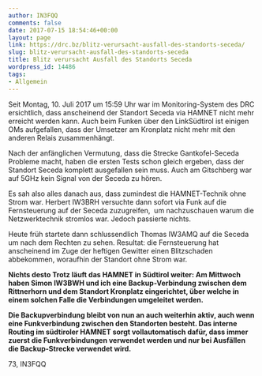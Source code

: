```yaml
---
author: IN3FQQ
comments: false
date: 2017-07-15 18:54:46+00:00
layout: page
link: https://drc.bz/blitz-verursacht-ausfall-des-standorts-seceda/
slug: blitz-verursacht-ausfall-des-standorts-seceda
title: Blitz verursacht Ausfall des Standorts Seceda
wordpress_id: 14486
tags:
- Allgemein
---
```


Seit Montag, 10. Juli 2017 um 15:59 Uhr war im Monitoring-System des DRC ersichtlich, dass anscheinend der Standort Seceda via HAMNET nicht mehr erreicht werden kann. Auch beim Funken über den LinkSüdtirol ist einigen OMs aufgefallen, dass der Umsetzer am Kronplatz nicht mehr mit den anderen Relais zusammenhängt.

Nach der anfänglichen Vermutung, dass die Strecke Gantkofel-Seceda Probleme macht, haben die ersten Tests schon gleich ergeben, dass der Standort Seceda komplett ausgefallen sein muss. Auch am Gitschberg war auf 5GHz kein Signal von der Seceda zu hören.



Es sah also alles danach aus, dass zumindest die HAMNET-Technik ohne Strom war. Herbert IW3BRH versuchte dann sofort via Funk auf die Fernsteuerung auf der Seceda zuzugreifen,  um nachzuschauen warum die Netzwerktechnik stromlos war. Jedoch passierte nichts.



Heute früh startete dann schlussendlich Thomas IW3AMQ auf die Seceda um nach dem Rechten zu sehen. Resultat: die Fernsteuerung hat anscheinend im Zuge der heftigen Gewitter einen Blitzschaden abbekommen, woraufhin der Standort ohne Strom war.





**Nichts desto Trotz läuft das HAMNET in Südtirol weiter: Am Mittwoch haben Simon IW3BWH und ich eine Backup-Verbindung zwischen dem Rittnerhorn und dem Standort Kronplatz eingerichtet, über welche in einem solchen Falle die Verbindungen umgeleitet werden.**

**Die Backupverbindung bleibt von nun an auch weiterhin aktiv, auch wenn eine Funkverbindung zwischen den Standorten besteht. Das interne Routing im südtiroler HAMNET sorgt vollautomatisch dafür, dass immer zuerst die Funkverbindungen verwendet werden und nur bei Ausfällen die Backup-Strecke verwendet wird.**



73, IN3FQQ
